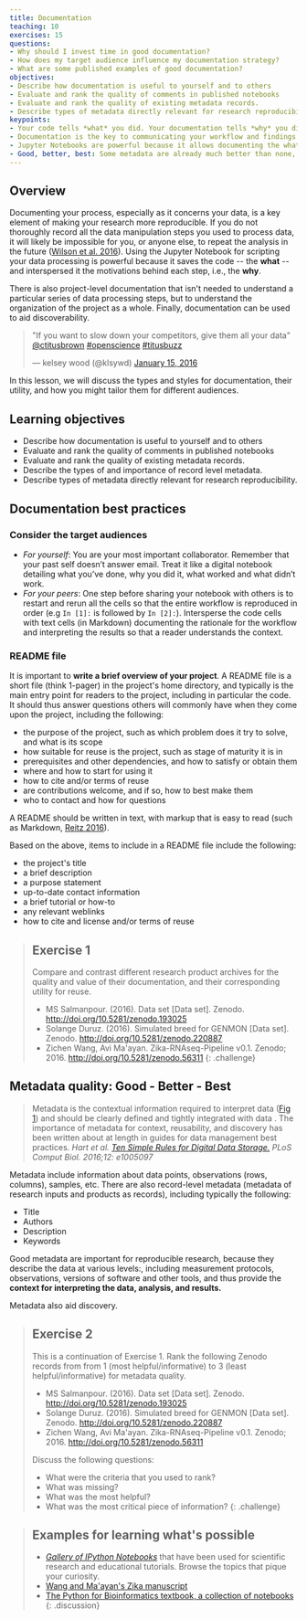 ```yaml
---
title: Documentation
teaching: 10
exercises: 15
questions:
- Why should I invest time in good documentation?
- How does my target audience influence my documentation strategy?
- What are some published examples of good documentation?
objectives:
- Describe how documentation is useful to yourself and to others
- Evaluate and rank the quality of comments in published notebooks 
- Evaluate and rank the quality of existing metadata records.
- Describe types of metadata directly relevant for research reproducibility.
keypoints:
- Your code tells *what* you did. Your documentation tells *why* you did it and why it is important.
- Documentation is the key to communicating your workflow and findings with your future self, collaborators, peers, and the general public.
- Jupyter Notebooks are powerful because it allows documenting the what (the code) and the why (the motivation and/or intepretation) interspersed with each other.
- Good, better, best: Some metadata are already much better than none, more metadata make better metadata. 
---
```


## Overview

Documenting your process, especially as it concerns your data, is a key element of making your research more reproducible. If you do not thoroughly record all the data manipulation steps you used to process data, it will likely be impossible for you, or anyone else, to repeat the analysis in the future ([Wilson et al. 2016](https://arxiv.org/abs/1609.00037)).  Using the Jupyter Notebook for scripting your data processing is powerful because it saves the code -- the **what** -- and interspersed it the motivations behind each step, i.e., the **why**.

There is also project-level documentation that isn't needed to understand a particular series of data processing steps, but to understand the organization of the project as a whole. Finally, documentation can be used to aid discoverability.

<blockquote class="twitter-tweet" data-lang="en"><p lang="en" dir="ltr">&quot;If you want to slow down your competitors, give them all your data&quot; <a href="https://twitter.com/ctitusbrown">@ctitusbrown</a> <a href="https://twitter.com/hashtag/openscience?src=hash">#openscience</a> <a href="https://twitter.com/hashtag/titusbuzz?src=hash">#titusbuzz</a></p>&mdash; kelsey wood (@klsywd) <a href="https://twitter.com/klsywd/status/688086178172567552">January 15, 2016</a></blockquote> <script async src="//platform.twitter.com/widgets.js" charset="utf-8"></script>

In this lesson, we will discuss the types and styles for documentation, their utility, and how you might tailor them for different audiences.

## Learning objectives

- Describe how documentation is useful to yourself and to others
- Evaluate and rank the quality of comments in published notebooks 
- Evaluate and rank the quality of existing metadata records.
- Describe the types of and importance of record level metadata.
- Describe types of metadata directly relevant for research reproducibility.

## Documentation best practices

### Consider the target audiences

- *For yourself*: You are your most important collaborator. Remember that your past self doesn’t answer email. Treat it like a digital notebook detailing what you’ve done, why you did it, what worked and what didn’t work.
- *For your peers*: One step before sharing your notebook with others is to restart and rerun all the cells so that the entire workflow is reproduced in order (e.g `In [1]:` is followed by `In [2]:`). Intersperse the code cells with text cells (in Markdown) documenting the rationale for the workflow and interpreting the results so that a reader understands the context.

### README file
It is important to **write a brief overview of your project**. A README file is a short file (think 1-pager) in the project's home directory, and typically is the main entry point for readers to the project, including in particular the code. It should thus answer questions others will commonly have when they come upon the project, including the following:

- the purpose of the project, such as which problem does it try to solve, and what is its scope
- how suitable for reuse is the project, such as stage of maturity it is in
- prerequisites and other dependencies, and how to satisfy or obtain them
- where and how to start for using it
- how to cite and/or terms of reuse
- are contributions welcome, and if so, how to best make them
- who to contact and how for questions

A README should be written in text, with markup that is easy to read (such as Markdown, [Reitz 2016](http://docs.python-guide.org/en/latest/writing/documentation/)). 

Based on the above, items to include in a README file include the following:

- the project's title
- a brief description
- a purpose statement
- up-to-date contact information
- a brief tutorial or how-to
- any relevant weblinks
- how to cite and license and/or terms of reuse

> ## Exercise 1
>
> Compare and contrast different research product archives for the quality and value of their documentation, and their corresponding utility for reuse.
>
> * MS Salmanpour. (2016). Data set [Data set]. Zenodo. <http://doi.org/10.5281/zenodo.193025>
> * Solange Duruz. (2016). Simulated breed for GENMON [Data set]. Zenodo. <http://doi.org/10.5281/zenodo.220887>
> * Zichen Wang, Avi Ma'ayan. Zika-RNAseq-Pipeline v0.1. Zenodo; 2016. <http://doi.org/10.5281/zenodo.56311>
{: .challenge}

## Metadata quality: Good - Better - Best

> Metadata is the contextual information required to interpret data ([Fig 1](http://journals.plos.org/ploscompbiol/article?id=10.1371/journal.pcbi.1005097#pcbi-1005097-g001)) and should be clearly defined and tightly integrated with data . The importance of metadata for context, reusability, and discovery has been written about at length in guides for data management best practices. _Hart _et al._ [Ten Simple Rules for Digital Data Storage.](http://dx.doi.org/10.1371/journal.pcbi.1005097) PLoS Comput Biol. 2016;12: e1005097_

Metadata include information about data points, observations (rows, columns), samples, etc.  There are also record-level metadata (metadata of research inputs and products as records), including typically the following:
* Title
* Authors
* Description
* Keywords

Good metadata are important for reproducible research, because they describe the data at various levels:, including measurement protocols, observations, versions of software and other tools, and thus provide the **context for interpreting the data, analysis, and results.**

Metadata also aid discovery.

> ## Exercise 2
>
> This is a continuation of Exercise 1. Rank the following Zenodo records from from 1 (most helpful/informative) to 3 (least helpful/informative) for metadata quality.
> 
> * MS Salmanpour. (2016). Data set [Data set]. Zenodo. <http://doi.org/10.5281/zenodo.193025>
> * Solange Duruz. (2016). Simulated breed for GENMON [Data set]. Zenodo. <http://doi.org/10.5281/zenodo.220887>
> * Zichen Wang, Avi Ma'ayan. Zika-RNAseq-Pipeline v0.1. Zenodo; 2016. <http://doi.org/10.5281/zenodo.56311>
>
> Discuss the following questions:
> * What were the criteria that you used to rank?
> * What was missing?
> * What was the most helpful?
> * What was the most critical piece of information?
{: .challenge}


> ## Examples for learning what's possible
> 
> - [_Gallery of IPython Notebooks_](https://github.com/ipython/ipython/wiki/A-gallery-of-interesting-IPython-Notebooks) that have been used for scientific research and educational tutorials. Browse the topics that pique your curiosity.
> - [Wang and Ma'ayan's Zika manuscript](https://github.com/MaayanLab/Zika-RNAseq-Pipeline/blob/master/Zika.ipynb)
> - [The Python for Bioinformatics textbook, a collection of notebooks](https://github.com/tiagoantao/bioinf-python/blob/master/notebooks/Welcome.ipynb)
{: .discussion}

